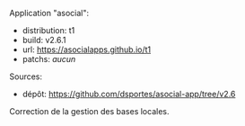 Application "asocial":
- distribution: t1
- build: v2.6.1
- url: https://asocialapps.github.io/t1
- patchs: _aucun_

Sources:
- dépôt: https://github.com/dsportes/asocial-app/tree/v2.6

Correction de la gestion des bases locales.